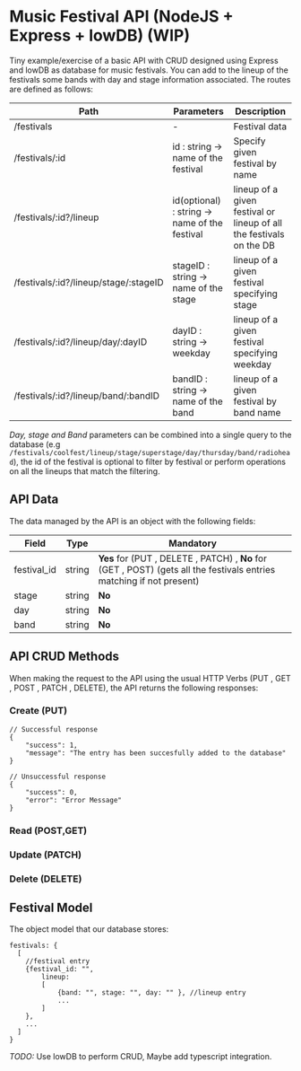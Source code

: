 # Music Festival API (NodeJS + Express + lowDB) (WIP)

Tiny example/exercise of a basic API with CRUD designed using Express and lowDB as database for music festivals. You can add to the lineup of the festivals some bands with day and stage information associated. The routes are defined as follows:

| Path  | Parameters  | Description  |
|---|---|---|
| /festivals  | -   | Festival data   |
| /festivals/:id  | id : string -> name of the festival   | Specify given festival by name   |
| /festivals/:id?/lineup   | id(optional) : string -> name of the festival   |  lineup of a given festival or lineup of all the festivals on the DB  |
| /festivals/:id?/lineup/stage/:stageID  | stageID : string -> name of the stage   | lineup of a given festival specifying stage   |
| /festivals/:id?/lineup/day/:dayID   | dayID : string -> weekday   | lineup of a given festival specifying weekday   |
| /festivals/:id?/lineup/band/:bandID   | bandID : string -> name of the band   | lineup of a given festival by band name   |

*Day, stage and Band* parameters can be combined into a single query to the database (e.g `/festivals/coolfest/lineup/stage/superstage/day/thursday/band/radiohead`), the id of the festival is optional to filter by festival or perform operations on all the lineups that match the filtering.

## API Data
The data managed by the API is an object with the following fields:

|Field  | Type  | Mandatory  |
|---|---|---|
| festival_id  | string   | **Yes** for (PUT , DELETE , PATCH) , **No** for (GET , POST) (gets all the festivals entries matching if not present)   |
| stage  | string   | **No**   |
| day   | string   |  **No**  |
| band  | string   | **No**   |

## API CRUD Methods
When making the request to the API using the usual HTTP Verbs (PUT , GET , POST , PATCH , DELETE), the API returns the following responses:

### Create (PUT)
```
// Successful response
{
    "success": 1,
    "message": "The entry has been succesfully added to the database"
}
 
// Unsuccessful response
{
    "success": 0,
    "error": "Error Message"
}
```
### Read (POST,GET)
### Update (PATCH)
### Delete (DELETE)

## Festival Model
The object model that our database stores:
```
festivals: {
  [
    //festival entry
    {festival_id: "", 
        lineup: 
        [
            {band: "", stage: "", day: "" }, //lineup entry
            ...
        ]
    },
    ...  
  ]
}
```

*TODO:* Use lowDB to perform CRUD, Maybe add typescript integration.
